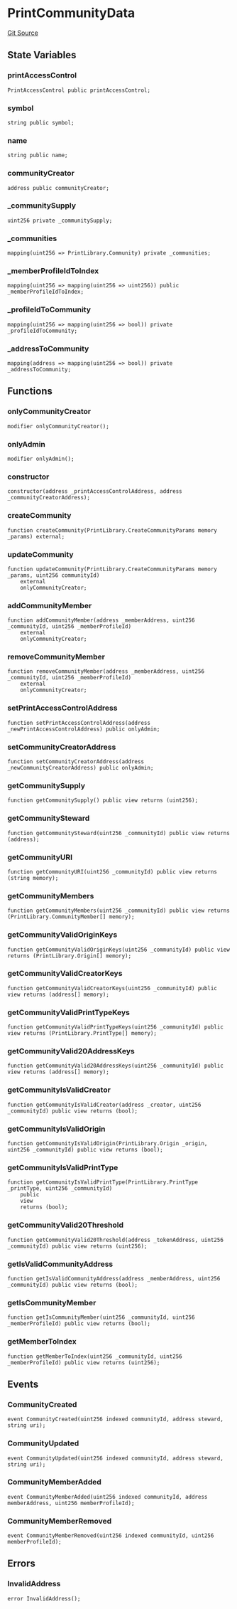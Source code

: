 # PrintCommunityData
[Git Source](https://github.com/digiv3rse/protocol-contracts/blob/78826068117a4eb9f5d01837d2d88deb72b92ea0/contracts/modules/creator/PrintCommunityData.sol)


## State Variables
### printAccessControl

```solidity
PrintAccessControl public printAccessControl;
```


### symbol

```solidity
string public symbol;
```


### name

```solidity
string public name;
```


### communityCreator

```solidity
address public communityCreator;
```


### _communitySupply

```solidity
uint256 private _communitySupply;
```


### _communities

```solidity
mapping(uint256 => PrintLibrary.Community) private _communities;
```


### _memberProfileIdToIndex

```solidity
mapping(uint256 => mapping(uint256 => uint256)) public _memberProfileIdToIndex;
```


### _profileIdToCommunity

```solidity
mapping(uint256 => mapping(uint256 => bool)) private _profileIdToCommunity;
```


### _addressToCommunity

```solidity
mapping(address => mapping(uint256 => bool)) private _addressToCommunity;
```


## Functions
### onlyCommunityCreator


```solidity
modifier onlyCommunityCreator();
```

### onlyAdmin


```solidity
modifier onlyAdmin();
```

### constructor


```solidity
constructor(address _printAccessControlAddress, address _communityCreatorAddress);
```

### createCommunity


```solidity
function createCommunity(PrintLibrary.CreateCommunityParams memory _params) external;
```

### updateCommunity


```solidity
function updateCommunity(PrintLibrary.CreateCommunityParams memory _params, uint256 communityId)
    external
    onlyCommunityCreator;
```

### addCommunityMember


```solidity
function addCommunityMember(address _memberAddress, uint256 _communityId, uint256 _memberProfileId)
    external
    onlyCommunityCreator;
```

### removeCommunityMember


```solidity
function removeCommunityMember(address _memberAddress, uint256 _communityId, uint256 _memberProfileId)
    external
    onlyCommunityCreator;
```

### setPrintAccessControlAddress


```solidity
function setPrintAccessControlAddress(address _newPrintAccessControlAddress) public onlyAdmin;
```

### setCommunityCreatorAddress


```solidity
function setCommunityCreatorAddress(address _newCommunityCreatorAddress) public onlyAdmin;
```

### getCommunitySupply


```solidity
function getCommunitySupply() public view returns (uint256);
```

### getCommunitySteward


```solidity
function getCommunitySteward(uint256 _communityId) public view returns (address);
```

### getCommunityURI


```solidity
function getCommunityURI(uint256 _communityId) public view returns (string memory);
```

### getCommunityMembers


```solidity
function getCommunityMembers(uint256 _communityId) public view returns (PrintLibrary.CommunityMember[] memory);
```

### getCommunityValidOriginKeys


```solidity
function getCommunityValidOriginKeys(uint256 _communityId) public view returns (PrintLibrary.Origin[] memory);
```

### getCommunityValidCreatorKeys


```solidity
function getCommunityValidCreatorKeys(uint256 _communityId) public view returns (address[] memory);
```

### getCommunityValidPrintTypeKeys


```solidity
function getCommunityValidPrintTypeKeys(uint256 _communityId) public view returns (PrintLibrary.PrintType[] memory);
```

### getCommunityValid20AddressKeys


```solidity
function getCommunityValid20AddressKeys(uint256 _communityId) public view returns (address[] memory);
```

### getCommunityIsValidCreator


```solidity
function getCommunityIsValidCreator(address _creator, uint256 _communityId) public view returns (bool);
```

### getCommunityIsValidOrigin


```solidity
function getCommunityIsValidOrigin(PrintLibrary.Origin _origin, uint256 _communityId) public view returns (bool);
```

### getCommunityIsValidPrintType


```solidity
function getCommunityIsValidPrintType(PrintLibrary.PrintType _printType, uint256 _communityId)
    public
    view
    returns (bool);
```

### getCommunityValid20Threshold


```solidity
function getCommunityValid20Threshold(address _tokenAddress, uint256 _communityId) public view returns (uint256);
```

### getIsValidCommunityAddress


```solidity
function getIsValidCommunityAddress(address _memberAddress, uint256 _communityId) public view returns (bool);
```

### getIsCommunityMember


```solidity
function getIsCommunityMember(uint256 _communityId, uint256 _memberProfileId) public view returns (bool);
```

### getMemberToIndex


```solidity
function getMemberToIndex(uint256 _communityId, uint256 _memberProfileId) public view returns (uint256);
```

## Events
### CommunityCreated

```solidity
event CommunityCreated(uint256 indexed communityId, address steward, string uri);
```

### CommunityUpdated

```solidity
event CommunityUpdated(uint256 indexed communityId, address steward, string uri);
```

### CommunityMemberAdded

```solidity
event CommunityMemberAdded(uint256 indexed communityId, address memberAddress, uint256 memberProfileId);
```

### CommunityMemberRemoved

```solidity
event CommunityMemberRemoved(uint256 indexed communityId, uint256 memberProfileId);
```

## Errors
### InvalidAddress

```solidity
error InvalidAddress();
```

